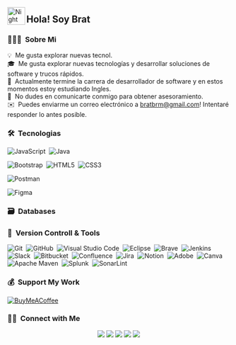 <img alt="Night Coding" src="./assets/Hand%20Wave.gif" width='40' align="left"/><h2 align="left">Hola! Soy Brat</h2>

### 👨🏻‍💻 &nbsp;Sobre Mi

💡 &nbsp;Me gusta explorar nuevas tecnol.\
🎓 &nbsp;Me gusta explorar nuevas tecnologías y desarrollar soluciones de software y trucos rápidos.\
🌱 &nbsp;Actualmente termine la carrera de desarrollador de software y en estos momentos estoy estudiando Ingles.\
💬 &nbsp;No dudes en comunicarte conmigo para obtener asesoramiento.\
✉️ &nbsp;Puedes enviarme un correo electrónico a bratbrm@gmail.com! Intentaré responder lo antes posible.

### 🛠 &nbsp;Tecnologias

<!--![Python](https://img.shields.io/badge/python-3670A0?style=for-the-badge&logo=python&logoColor=ffdd54)&nbsp;-->
![JavaScript](https://img.shields.io/badge/javascript-%23323330.svg?style=for-the-badge&logo=javascript&logoColor=%23F7DF1E)&nbsp;
![Java](https://img.shields.io/badge/java-%23ED8B00.svg?style=for-the-badge&logo=java&logoColor=white)&nbsp;
<!--![C](https://img.shields.io/badge/c-%2300599C.svg?style=for-the-badge&logo=c&logoColor=white)&nbsp;-->
<!--![C++](https://img.shields.io/badge/c++-%2300599C.svg?style=for-the-badge&logo=c%2B%2B&logoColor=white)&nbsp;-->
![Bootstrap](https://img.shields.io/badge/bootstrap-%23563D7C.svg?style=for-the-badge&logo=bootstrap&logoColor=white)&nbsp;
![HTML5](https://img.shields.io/badge/html5-%23E34F26.svg?style=for-the-badge&logo=html5&logoColor=white)&nbsp;
![CSS3](https://img.shields.io/badge/css3-%231572B6.svg?style=for-the-badge&logo=css3&logoColor=white)&nbsp;
<!--![Apache Kafka](https://img.shields.io/badge/Apache%20Kafka-000?style=for-the-badge&logo=apachekafka)&nbsp;-->
<!--![Spring](https://img.shields.io/badge/spring-%236DB33F.svg?style=for-the-badge&logo=spring&logoColor=white)&nbsp;-->
<!--![Vue.js](https://img.shields.io/badge/vuejs-%2335495e.svg?style=for-the-badge&logo=vuedotjs&logoColor=%234FC08D)&nbsp;-->
<!--![Swagger](https://img.shields.io/badge/-Swagger-%23Clojure?style=for-the-badge&logo=swagger&logoColor=white)&nbsp;-->
![Postman](https://img.shields.io/badge/Postman-FF6C37?style=for-the-badge&logo=postman&logoColor=white)&nbsp;
<!--![Google Cloud](https://img.shields.io/badge/GoogleCloud-%234285F4.svg?style=for-the-badge&logo=google-cloud&logoColor=white)&nbsp;-->
![Figma](https://img.shields.io/badge/figma-%23F24E1E.svg?style=for-the-badge&logo=figma&logoColor=white)&nbsp;
<!--![Markdown](https://img.shields.io/badge/markdown-%23000000.svg?style=for-the-badge&logo=markdown&logoColor=white)&nbsp;-->

### 🗃 &nbsp;Databases

<!--![Redis](https://img.shields.io/badge/redis-%23DD0031.svg?style=for-the-badge&logo=redis&logoColor=white)&nbsp;-->
<!--![MongoDB](https://img.shields.io/badge/MongoDB-%234ea94b.svg?style=for-the-badge&logo=mongodb&logoColor=white)&nbsp;-->
<!--![Postgres](https://img.shields.io/badge/postgres-%23316192.svg?style=for-the-badge&logo=postgresql&logoColor=white)&nbsp;-->
<!--![ElasticSearch](https://img.shields.io/badge/-ElasticSearch-005571?style=for-the-badge&logo=elasticsearch)&nbsp;-->


### 🧰 &nbsp;Version Controll & Tools 

![Git](https://img.shields.io/badge/git-%23F05033.svg?style=for-the-badge&logo=git&logoColor=white)&nbsp;
![GitHub](https://img.shields.io/badge/github-%23121011.svg?style=for-the-badge&logo=github&logoColor=white)&nbsp;
![Visual Studio Code](https://img.shields.io/badge/Visual%20Studio%20Code-0078d7.svg?style=for-the-badge&logo=visual-studio-code&logoColor=white)&nbsp;
![Eclipse](https://img.shields.io/badge/Eclipse-FE7A16.svg?style=for-the-badge&logo=Eclipse&logoColor=white)&nbsp;
![Brave](https://img.shields.io/badge/Brave-FB542B?style=for-the-badge&logo=Brave&logoColor=white)&nbsp;
![Jenkins](https://img.shields.io/badge/jenkins-%232C5263.svg?style=for-the-badge&logo=jenkins&logoColor=white)
![Slack](https://img.shields.io/badge/Slack-4A154B?style=for-the-badge&logo=slack&logoColor=white)&nbsp;
![Bitbucket](https://img.shields.io/badge/bitbucket-%230047B3.svg?style=for-the-badge&logo=bitbucket&logoColor=white)&nbsp;
![Confluence](https://img.shields.io/badge/confluence-%23172BF4.svg?style=for-the-badge&logo=confluence&logoColor=white)&nbsp;
![Jira](https://img.shields.io/badge/jira-%230A0FFF.svg?style=for-the-badge&logo=jira&logoColor=white)&nbsp;
![Notion](https://img.shields.io/badge/Notion-%23000000.svg?style=for-the-badge&logo=notion&logoColor=white)&nbsp;
![Adobe](https://img.shields.io/badge/adobe-%23FF0000.svg?style=for-the-badge&logo=adobe&logoColor=white)&nbsp;
![Canva](https://img.shields.io/badge/Canva-%2300C4CC.svg?style=for-the-badge&logo=Canva&logoColor=white)&nbsp;
![Apache Maven](https://img.shields.io/badge/Apache%20Maven-C71A36?style=for-the-badge&logo=Apache%20Maven&logoColor=white)&nbsp;
![Splunk](https://img.shields.io/badge/splunk-%23000000.svg?style=for-the-badge&logo=splunk&logoColor=white)&nbsp;
![SonarLint](https://img.shields.io/badge/SonarLint-CB2029?style=for-the-badge&logo=SONARLINT&logoColor=white)&nbsp;

### 💰 &nbsp;Support My Work
[![BuyMeACoffee](https://img.shields.io/badge/Buy%20Me%20a%20Coffee-ffdd00?style=for-the-badge&logo=buy-me-a-coffee&logoColor=black)](https://buymeacoffee.com/adityakanoi) 


### 🤝🏻 &nbsp;Connect with Me

<p align="center">
<a href="adityakanoi2001.wordpress.com"><img src="https://img.shields.io/badge/-adityakanoi.com-3423A6?style=flat&logo=Google-Chrome&logoColor=white"/></a>
<a href="https://www.linkedin.com/in/ask2001/"><img src="https://img.shields.io/badge/-Aditya%20Sunit%20Kanoi-0077B5?style=flat&logo=Linkedin&logoColor=white"/></a>
<a href="mailto:adityakanoiofficial@gmail.com"><img src="https://img.shields.io/badge/-Adityakanoi-D14836?style=flat&logo=Gmail&logoColor=white"/></a>
<a href="https://www.instagram.com/aditya_kanoi123/"><img src="https://img.shields.io/badge/-Adityakanoi123-E4405F?style=flat&logo=Instagram&logoColor=white"/></a>
<a href="https://www.facebook.com/profile.php?id=100008728234917"><img src="https://img.shields.io/badge/-AdityaKanoi-1877F2?style=flat&logo=Facebook&logoColor=white"/></a>
</p>
